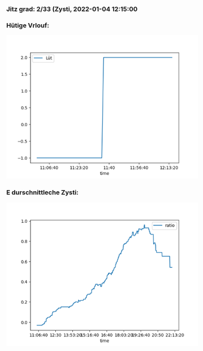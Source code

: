 ### Jitz grad: 2/33 (Zysti, 2022-01-04 12:15:00

### Hütige Vrlouf:
![Graph](Today.png)

### E durschnittleche Zysti:
![Graph](Zysti.png)